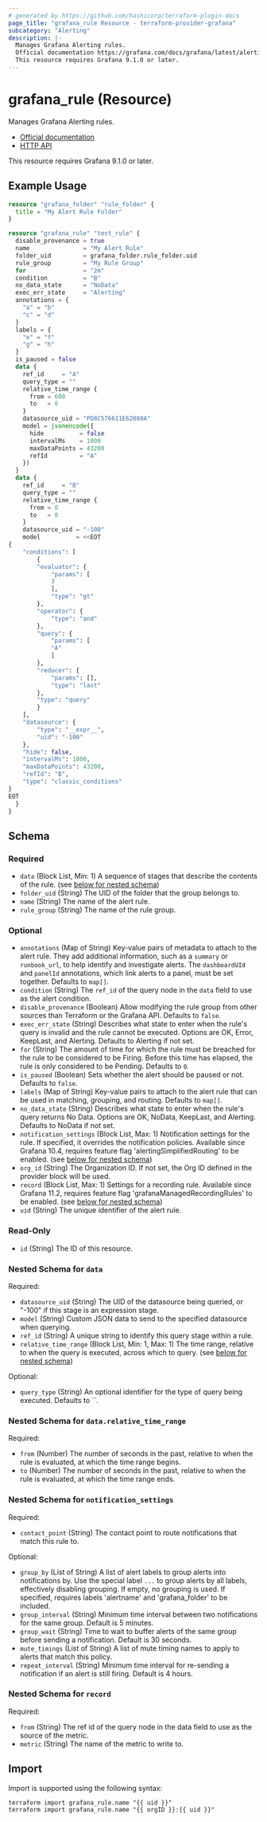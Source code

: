```yaml
---
# generated by https://github.com/hashicorp/terraform-plugin-docs
page_title: "grafana_rule Resource - terraform-provider-grafana"
subcategory: "Alerting"
description: |-
  Manages Grafana Alerting rules.
  Official documentation https://grafana.com/docs/grafana/latest/alerting/set-up/provision-alerting-resources/terraform-provisioning/HTTP API https://grafana.com/docs/grafana/latest/developers/http_api/alerting_provisioning/#alert-rules
  This resource requires Grafana 9.1.0 or later.
---
```


# grafana_rule (Resource)

Manages Grafana Alerting rules.

* [Official documentation](https://grafana.com/docs/grafana/latest/alerting/set-up/provision-alerting-resources/terraform-provisioning/)
* [HTTP API](https://grafana.com/docs/grafana/latest/developers/http_api/alerting_provisioning/#alert-rules)

This resource requires Grafana 9.1.0 or later.

## Example Usage

```terraform
resource "grafana_folder" "rule_folder" {
  title = "My Alert Rule Folder"
}

resource "grafana_rule" "test_rule" {
  disable_provenance = true
  name               = "My Alert Rule"
  folder_uid         = grafana_folder.rule_folder.uid
  rule_group         = "My Rule Group"
  for                = "2m"
  condition          = "B"
  no_data_state      = "NoData"
  exec_err_state     = "Alerting"
  annotations = {
    "a" = "b"
    "c" = "d"
  }
  labels = {
    "e" = "f"
    "g" = "h"
  }
  is_paused = false
  data {
    ref_id     = "A"
    query_type = ""
    relative_time_range {
      from = 600
      to   = 0
    }
    datasource_uid = "PD8C576611E62080A"
    model = jsonencode({
      hide          = false
      intervalMs    = 1000
      maxDataPoints = 43200
      refId         = "A"
    })
  }
  data {
    ref_id     = "B"
    query_type = ""
    relative_time_range {
      from = 0
      to   = 0
    }
    datasource_uid = "-100"
    model          = <<EOT
{
    "conditions": [
        {
        "evaluator": {
            "params": [
            3
            ],
            "type": "gt"
        },
        "operator": {
            "type": "and"
        },
        "query": {
            "params": [
            "A"
            ]
        },
        "reducer": {
            "params": [],
            "type": "last"
        },
        "type": "query"
        }
    ],
    "datasource": {
        "type": "__expr__",
        "uid": "-100"
    },
    "hide": false,
    "intervalMs": 1000,
    "maxDataPoints": 43200,
    "refId": "B",
    "type": "classic_conditions"
}
EOT
  }
}
```

<!-- schema generated by tfplugindocs -->
## Schema

### Required

- `data` (Block List, Min: 1) A sequence of stages that describe the contents of the rule. (see [below for nested schema](#nestedblock--data))
- `folder_uid` (String) The UID of the folder that the group belongs to.
- `name` (String) The name of the alert rule.
- `rule_group` (String) The name of the rule group.

### Optional

- `annotations` (Map of String) Key-value pairs of metadata to attach to the alert rule. They add additional information, such as a `summary` or `runbook_url`, to help identify and investigate alerts. The `dashboardUId` and `panelId` annotations, which link alerts to a panel, must be set together. Defaults to `map[]`.
- `condition` (String) The `ref_id` of the query node in the `data` field to use as the alert condition.
- `disable_provenance` (Boolean) Allow modifying the rule group from other sources than Terraform or the Grafana API. Defaults to `false`.
- `exec_err_state` (String) Describes what state to enter when the rule's query is invalid and the rule cannot be executed. Options are OK, Error, KeepLast, and Alerting.  Defaults to Alerting if not set.
- `for` (String) The amount of time for which the rule must be breached for the rule to be considered to be Firing. Before this time has elapsed, the rule is only considered to be Pending. Defaults to `0`.
- `is_paused` (Boolean) Sets whether the alert should be paused or not. Defaults to `false`.
- `labels` (Map of String) Key-value pairs to attach to the alert rule that can be used in matching, grouping, and routing. Defaults to `map[]`.
- `no_data_state` (String) Describes what state to enter when the rule's query returns No Data. Options are OK, NoData, KeepLast, and Alerting. Defaults to NoData if not set.
- `notification_settings` (Block List, Max: 1) Notification settings for the rule. If specified, it overrides the notification policies. Available since Grafana 10.4, requires feature flag 'alertingSimplifiedRouting' to be enabled. (see [below for nested schema](#nestedblock--notification_settings))
- `org_id` (String) The Organization ID. If not set, the Org ID defined in the provider block will be used.
- `record` (Block List, Max: 1) Settings for a recording rule. Available since Grafana 11.2, requires feature flag 'grafanaManagedRecordingRules' to be enabled. (see [below for nested schema](#nestedblock--record))
- `uid` (String) The unique identifier of the alert rule.

### Read-Only

- `id` (String) The ID of this resource.

<a id="nestedblock--data"></a>
### Nested Schema for `data`

Required:

- `datasource_uid` (String) The UID of the datasource being queried, or "-100" if this stage is an expression stage.
- `model` (String) Custom JSON data to send to the specified datasource when querying.
- `ref_id` (String) A unique string to identify this query stage within a rule.
- `relative_time_range` (Block List, Min: 1, Max: 1) The time range, relative to when the query is executed, across which to query. (see [below for nested schema](#nestedblock--data--relative_time_range))

Optional:

- `query_type` (String) An optional identifier for the type of query being executed. Defaults to ``.

<a id="nestedblock--data--relative_time_range"></a>
### Nested Schema for `data.relative_time_range`

Required:

- `from` (Number) The number of seconds in the past, relative to when the rule is evaluated, at which the time range begins.
- `to` (Number) The number of seconds in the past, relative to when the rule is evaluated, at which the time range ends.



<a id="nestedblock--notification_settings"></a>
### Nested Schema for `notification_settings`

Required:

- `contact_point` (String) The contact point to route notifications that match this rule to.

Optional:

- `group_by` (List of String) A list of alert labels to group alerts into notifications by. Use the special label `...` to group alerts by all labels, effectively disabling grouping. If empty, no grouping is used. If specified, requires labels 'alertname' and 'grafana_folder' to be included.
- `group_interval` (String) Minimum time interval between two notifications for the same group. Default is 5 minutes.
- `group_wait` (String) Time to wait to buffer alerts of the same group before sending a notification. Default is 30 seconds.
- `mute_timings` (List of String) A list of mute timing names to apply to alerts that match this policy.
- `repeat_interval` (String) Minimum time interval for re-sending a notification if an alert is still firing. Default is 4 hours.


<a id="nestedblock--record"></a>
### Nested Schema for `record`

Required:

- `from` (String) The ref id of the query node in the data field to use as the source of the metric.
- `metric` (String) The name of the metric to write to.

## Import

Import is supported using the following syntax:

```shell
terraform import grafana_rule.name "{{ uid }}"
terraform import grafana_rule.name "{{ orgID }}:{{ uid }}"
```
